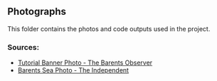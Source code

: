 ## Photographs

This folder contains the photos and code outputs used in the project.

### Sources: 
- [Tutorial Banner Photo - The Barents Observer](https://thebarentsobserver.com/en/arctic-ecology/2020/03/over-warming-barents-sea-comes-brief-cool-wave)
- [Barents Sea Photo - The Independent](https://www.independent.co.uk/topic/barents-sea)

